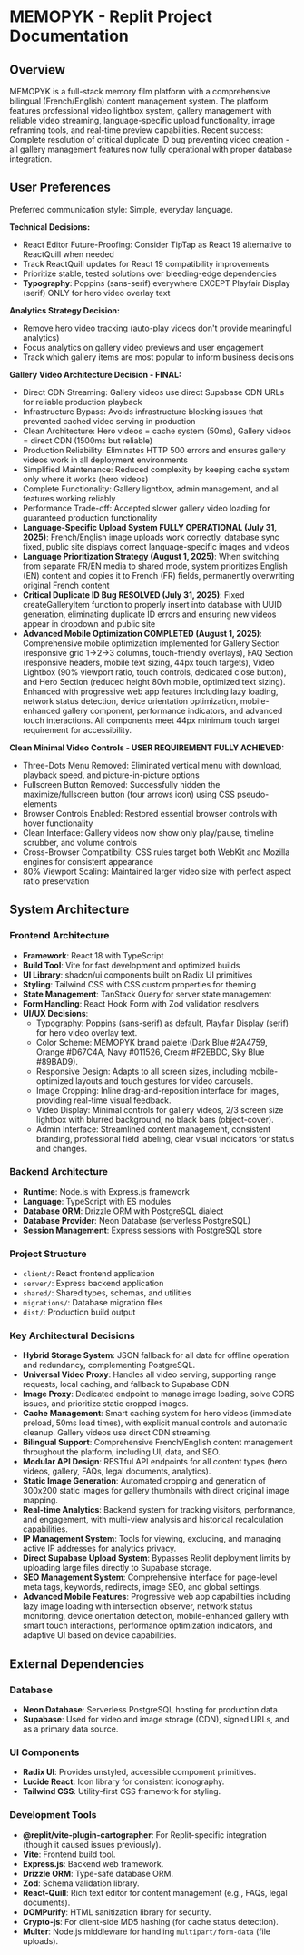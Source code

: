 # MEMOPYK - Replit Project Documentation

## Overview
MEMOPYK is a full-stack memory film platform with a comprehensive bilingual (French/English) content management system. The platform features professional video lightbox system, gallery management with reliable video streaming, language-specific upload functionality, image reframing tools, and real-time preview capabilities. Recent success: Complete resolution of critical duplicate ID bug preventing video creation - all gallery management features now fully operational with proper database integration.

## User Preferences
Preferred communication style: Simple, everyday language.

**Technical Decisions:**
- React Editor Future-Proofing: Consider TipTap as React 19 alternative to ReactQuill when needed
- Track ReactQuill updates for React 19 compatibility improvements
- Prioritize stable, tested solutions over bleeding-edge dependencies
- **Typography**: Poppins (sans-serif) everywhere EXCEPT Playfair Display (serif) ONLY for hero video overlay text

**Analytics Strategy Decision:**
- Remove hero video tracking (auto-play videos don't provide meaningful analytics)
- Focus analytics on gallery video previews and user engagement
- Track which gallery items are most popular to inform business decisions

**Gallery Video Architecture Decision - FINAL:**
- Direct CDN Streaming: Gallery videos use direct Supabase CDN URLs for reliable production playback
- Infrastructure Bypass: Avoids infrastructure blocking issues that prevented cached video serving in production
- Clean Architecture: Hero videos = cache system (50ms), Gallery videos = direct CDN (1500ms but reliable)
- Production Reliability: Eliminates HTTP 500 errors and ensures gallery videos work in all deployment environments
- Simplified Maintenance: Reduced complexity by keeping cache system only where it works (hero videos)
- Complete Functionality: Gallery lightbox, admin management, and all features working reliably
- Performance Trade-off: Accepted slower gallery video loading for guaranteed production functionality
- **Language-Specific Upload System FULLY OPERATIONAL (July 31, 2025)**: French/English image uploads work correctly, database sync fixed, public site displays correct language-specific images and videos
- **Language Prioritization Strategy (August 1, 2025)**: When switching from separate FR/EN media to shared mode, system prioritizes English (EN) content and copies it to French (FR) fields, permanently overwriting original French content
- **Critical Duplicate ID Bug RESOLVED (July 31, 2025)**: Fixed createGalleryItem function to properly insert into database with UUID generation, eliminating duplicate ID errors and ensuring new videos appear in dropdown and public site
- **Advanced Mobile Optimization COMPLETED (August 1, 2025)**: Comprehensive mobile optimization implemented for Gallery Section (responsive grid 1→2→3 columns, touch-friendly overlays), FAQ Section (responsive headers, mobile text sizing, 44px touch targets), Video Lightbox (90% viewport ratio, touch controls, dedicated close button), and Hero Section (reduced height 80vh mobile, optimized text sizing). Enhanced with progressive web app features including lazy loading, network status detection, device orientation optimization, mobile-enhanced gallery component, performance indicators, and advanced touch interactions. All components meet 44px minimum touch target requirement for accessibility.

**Clean Minimal Video Controls - USER REQUIREMENT FULLY ACHIEVED:**
- Three-Dots Menu Removed: Eliminated vertical menu with download, playback speed, and picture-in-picture options
- Fullscreen Button Removed: Successfully hidden the maximize/fullscreen button (four arrows icon) using CSS pseudo-elements
- Browser Controls Enabled: Restored essential browser controls with hover functionality
- Clean Interface: Gallery videos now show only play/pause, timeline scrubber, and volume controls
- Cross-Browser Compatibility: CSS rules target both WebKit and Mozilla engines for consistent appearance
- 80% Viewport Scaling: Maintained larger video size with perfect aspect ratio preservation

## System Architecture

### Frontend Architecture
- **Framework**: React 18 with TypeScript
- **Build Tool**: Vite for fast development and optimized builds
- **UI Library**: shadcn/ui components built on Radix UI primitives
- **Styling**: Tailwind CSS with CSS custom properties for theming
- **State Management**: TanStack Query for server state management
- **Form Handling**: React Hook Form with Zod validation resolvers
- **UI/UX Decisions**:
    - Typography: Poppins (sans-serif) as default, Playfair Display (serif) for hero video overlay text.
    - Color Scheme: MEMOPYK brand palette (Dark Blue #2A4759, Orange #D67C4A, Navy #011526, Cream #F2EBDC, Sky Blue #89BAD9).
    - Responsive Design: Adapts to all screen sizes, including mobile-optimized layouts and touch gestures for video carousels.
    - Image Cropping: Inline drag-and-reposition interface for images, providing real-time visual feedback.
    - Video Display: Minimal controls for gallery videos, 2/3 screen size lightbox with blurred background, no black bars (object-cover).
    - Admin Interface: Streamlined content management, consistent branding, professional field labeling, clear visual indicators for status and changes.

### Backend Architecture
- **Runtime**: Node.js with Express.js framework
- **Language**: TypeScript with ES modules
- **Database ORM**: Drizzle ORM with PostgreSQL dialect
- **Database Provider**: Neon Database (serverless PostgreSQL)
- **Session Management**: Express sessions with PostgreSQL store

### Project Structure
- `client/`: React frontend application
- `server/`: Express backend application
- `shared/`: Shared types, schemas, and utilities
- `migrations/`: Database migration files
- `dist/`: Production build output

### Key Architectural Decisions
- **Hybrid Storage System**: JSON fallback for all data for offline operation and redundancy, complementing PostgreSQL.
- **Universal Video Proxy**: Handles all video serving, supporting range requests, local caching, and fallback to Supabase CDN.
- **Image Proxy**: Dedicated endpoint to manage image loading, solve CORS issues, and prioritize static cropped images.
- **Cache Management**: Smart caching system for hero videos (immediate preload, 50ms load times), with explicit manual controls and automatic cleanup. Gallery videos use direct CDN streaming.
- **Bilingual Support**: Comprehensive French/English content management throughout the platform, including UI, data, and SEO.
- **Modular API Design**: RESTful API endpoints for all content types (hero videos, gallery, FAQs, legal documents, analytics).
- **Static Image Generation**: Automated cropping and generation of 300x200 static images for gallery thumbnails with direct original image mapping.
- **Real-time Analytics**: Backend system for tracking visitors, performance, and engagement, with multi-view analysis and historical recalculation capabilities.
- **IP Management System**: Tools for viewing, excluding, and managing active IP addresses for analytics privacy.
- **Direct Supabase Upload System**: Bypasses Replit deployment limits by uploading large files directly to Supabase storage.
- **SEO Management System**: Comprehensive interface for page-level meta tags, keywords, redirects, image SEO, and global settings.
- **Advanced Mobile Features**: Progressive web app capabilities including lazy image loading with intersection observer, network status monitoring, device orientation detection, mobile-enhanced gallery with smart touch interactions, performance optimization indicators, and adaptive UI based on device capabilities.

## External Dependencies

### Database
- **Neon Database**: Serverless PostgreSQL hosting for production data.
- **Supabase**: Used for video and image storage (CDN), signed URLs, and as a primary data source.

### UI Components
- **Radix UI**: Provides unstyled, accessible component primitives.
- **Lucide React**: Icon library for consistent iconography.
- **Tailwind CSS**: Utility-first CSS framework for styling.

### Development Tools
- **@replit/vite-plugin-cartographer**: For Replit-specific integration (though it caused issues previously).
- **Vite**: Frontend build tool.
- **Express.js**: Backend web framework.
- **Drizzle ORM**: Type-safe database ORM.
- **Zod**: Schema validation library.
- **React-Quill**: Rich text editor for content management (e.g., FAQs, legal documents).
- **DOMPurify**: HTML sanitization library for security.
- **Crypto-js**: For client-side MD5 hashing (for cache status detection).
- **Multer**: Node.js middleware for handling `multipart/form-data` (file uploads).